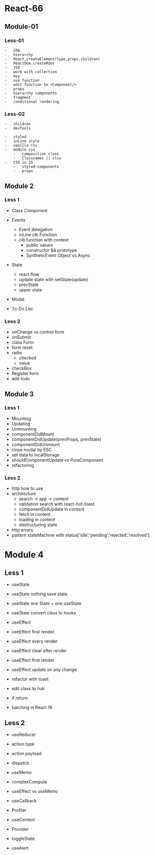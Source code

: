 # React-66

## Module-01

### Less-01

    -   CRA
    -   hierarchy
    -   React.createElement(type,props,children)
    -   ReactDom.createRoot
    -   JSX
    -   work with collection
    -   key
    -   use function
    -   edit function to <Component/>
    -   props
    -   hierarchy components
    -   fragment
    -   conditional rendering

### Less-02

    -   children
    -   devTools

    -   styled
    -   inLine style
    -   vanilla css
    -   module css
        -   composition class
        -   Classnames || clsx
    -   CSS in JS
        -   styled-components
        -   props

## Module 2

### Less 1

- Class Component

- Events

  - Event delegation
  - inLine clb Function
  - clb function with context
    - public values
    - constructor && prototype
    - SyntheticEvent Object vs Async

- State

  - react flow
  - update state with setState(update)
  - prevState
  - upper state

- Modal
- To-Do List

### Less 2

- onChange vs control form
- onSubmit
- class Form
- form reset
- radio
  - checked
  - value
- checkBox
- Register form
- add todo

## Module 3

### Less 1

- Mounting
- Updating
- Unmounting
- componentDidMount
- componentDidUpdate(prevProps, prevState)
- componentDidUnmount
- close modal by ESC
- set data to localStorage
- shouldComponentUpdate vs PureComponent
- refactoring

### Less 2

- http how to use
- architecture
  - search -> app -> content
  - validation search with react-hot-toast
  - componentDidUpdate in content
  - fetch in content
  - loading in content
  - destructuring state
- http errors
- pattern stateMachine with status['idle','pending','rejected','resolved']

# Module 4

## Less 1

- useState
- useState nothing save state
- useState one State = one useState
- useState convert class to hooks

- useEffect
- useEffect first render <Modal/>
- useEffect every render <LoginForm/>
- useEffect clear after render <Modal/>

- useEffect first render <ToDo/>
- useEffect update on any change <ToDo/>
- refactor with toast <ToDo/>

- edit class to huk <ContentInfo/>
- if return <ContentInfo/>
- batching in React 18

## Less 2

- useReducer <Counter/>
- action.type
- action.payload
- dispatch

- useMemo <TestUseMemo/>
- complexCompute <TestUseMemo/>
- useEffect vs useMemo <TestUseMemo/>

- useCallback <TestUseMemo/>

- Profiler

- useContext
- Provider
- toggleState
- useAlert
